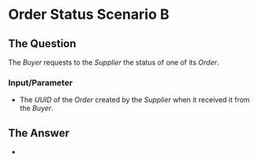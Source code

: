 # Order Status Scenario B

## The Question

The _Buyer_ requests to the _Supplier_ the status of one of its _Order_.

### Input/Parameter

* The _UUID_ of the _Order_ created by the _Supplier_ when it received it from the _Buyer_.

## The Answer

* 